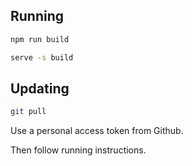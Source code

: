 ## Running

```sh
npm run build
```

```sh
serve -s build
```

## Updating

```sh
git pull
```

Use a personal access token from Github.

Then follow running instructions.
